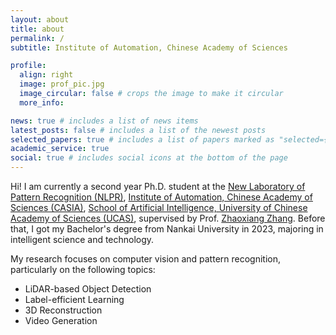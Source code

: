 ```yaml
---
layout: about
title: about
permalink: /
subtitle: Institute of Automation, Chinese Academy of Sciences

profile:
  align: right
  image: prof_pic.jpg
  image_circular: false # crops the image to make it circular
  more_info:

news: true # includes a list of news items
latest_posts: false # includes a list of the newest posts
selected_papers: true # includes a list of papers marked as "selected={true}"
academic_service: true
social: true # includes social icons at the bottom of the page
---
```


Hi! I am currently a second year Ph.D. student at the [New Laboratory of Pattern Recognition (NLPR)](http://cripac.ia.ac.cn/en/EN/volumn/home.shtml), [Institute of Automation, Chinese Academy of Sciences (CASIA)](http://english.ia.cas.cn/), [School of Artificial Intelligence, University of Chinese Academy of Sciences (UCAS)](https://ai.ucas.ac.cn), supervised by Prof. [Zhaoxiang Zhang](https://zhaoxiangzhang.net/). Before that, I got my Bachelor's degree from Nankai University in 2023, majoring in intelligent science and technology.

My research focuses on computer vision and pattern recognition, particularly on the following topics:

 - LiDAR-based Object Detection
 - Label-efficient Learning
 - 3D Reconstruction
 - Video Generation
